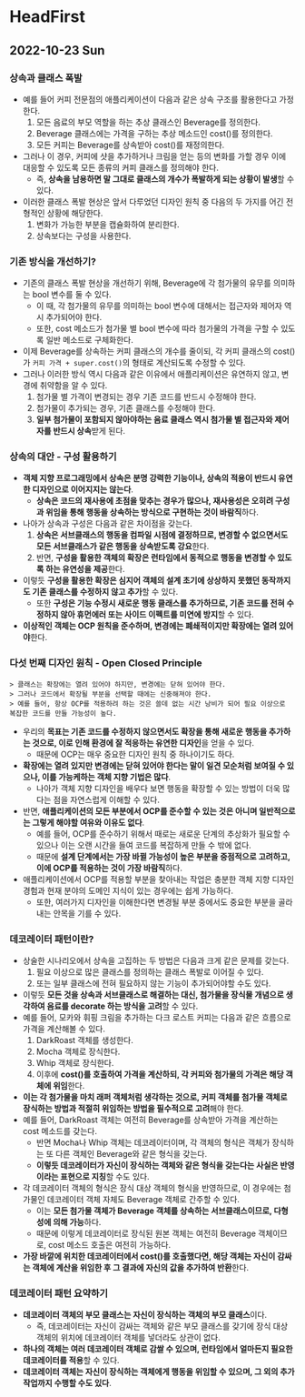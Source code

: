 # HeadFirst
## 2022-10-23 Sun

### 상속과 클래스 폭발
* 예를 들어 커피 전문점의 애플리케이션이 다음과 같은 상속 구조를 활용한다고 가정한다.
  1. 모든 음료의 부모 역할을 하는 추상 클래스인 Beverage를 정의한다.
  2. Beverage 클래스에는 가격을 구하는 추상 메소드인 cost()를 정의한다.
  3. 모든 커피는 Beverage를 상속받아 cost()를 재정의한다.
* 그러나 이 경우, 커피에 샷을 추가하거나 크림을 얻는 등의 변화를 가할 경우 이에 대응할 수 있도록 모든 종류의 커피 클래스를 정의해야 한다.
  * 즉, **상속을 남용하면 말 그대로 클래스의 개수가 폭발하게 되는 상황이 발생**할 수 있다.
* 이러한 클래스 폭발 현상은 앞서 다루었던 디자인 원칙 중 다음의 두 가지를 어긴 전형적인 상황에 해당한다.
  1. 변화가 가능한 부분을 캡슐화하여 분리한다.
  2. 상속보다는 구성을 사용한다.

### 기존 방식을 개선하기?
* 기존의 클래스 폭발 현상을 개선하기 위해, Beverage에 각 첨가물의 유무를 의미하는 bool 변수를 둘 수 있다.
  * 이 때, 각 첨가물의 유무를 의미하는 bool 변수에 대해서는 접근자와 제어자 역시 추가되어야 한다. 
  * 또한, cost 메소드가 첨가물 별 bool 변수에 따라 첨가물의 가격을 구할 수 있도록 일반 메소드로 구체화한다.
* 이제 Beverage를 상속하는 커피 클래스의 개수를 줄이되, 각 커피 클래스의 cost()가 `커피 가격 + super.cost()`의 형태로 계산되도록 수정할 수 있다.
* 그러나 이러한 방식 역시 다음과 같은 이유에서 애플리케이션은 유연하지 않고, 변경에 취약함을 알 수 있다.
  1. 첨가물 별 가격이 변경되는 경우 기존 코드를 반드시 수정해야 한다.
  2. 첨가물이 추가되는 경우, 기존 클래스를 수정해야 한다.
  3. **일부 첨가물이 포함되지 않아야하는 음료 클래스 역시 첨가물 별 접근자와 제어자를 반드시 상속**받게 된다.

### 상속의 대안 - 구성 활용하기
* **객체 지향 프로그래밍에서 상속은 분명 강력한 기능이나, 상속의 적용이 반드시 유연한 디자인으로 이어지지는 않는다**.
  * **상속은 코드의 재사용에 초점을 맞추는 경우가 많으나, 재사용성은 오히려 구성과 위임을 통해 행동을 상속하는 방식으로 구현하는 것이 바람직**하다.
* 나아가 상속과 구성은 다음과 같은 차이점을 갖는다.
  1. **상속은 서브클래스의 행동을 컴파일 시점에 결정하므로, 변경할 수 없으면서도 모든 서브클래스가 같은 행동을 상속받도록 강요**한다.
  2. 반면, **구성을 활용한 객체의 확장은 런타임에서 동적으로 행동을 변경할 수 있도록 하는 유연성을 제공**한다.
* 이렇듯 **구성을 활용한 확장은 심지어 객체의 설계 초기에 상상하지 못했던 동작까지도 기존 클래스를 수정하지 않고 추가**할 수 있다.
  * 또한 **구성은 기능 수정시 새로운 행동 클래스를 추가하므로, 기존 코드를 전혀 수정하지 않아 휴먼에러 또는 사이드 이펙트를 미연에 방지**할 수 있다.
* **이상적인 객체는 OCP 원칙을 준수하며, 변경에는 폐쇄적이지만 확장에는 열려 있어야**한다. 

### 다섯 번째 디자인 원칙 - Open Closed Principle
```
> 클래스는 확장에는 열려 있어야 하지만, 변경에는 닫혀 있어야 한다.
> 그러나 코드에서 확장될 부분을 선택할 때에는 신중해져야 한다.
> 예를 들어, 항상 OCP를 적용하려 하는 것은 쓸데 없는 시간 낭비가 되어 필요 이상으로 복잡한 코드를 만들 가능성이 높다.
```
* 우리의 **목표는 기존 코드를 수정하지 않으면서도 확장을 통해 새로운 행동을 추가하는 것으로, 이로 인해 환경에 잘 적응하는 유연한 디자인**을 얻을 수 있다.
  * 때문에 OCP는 매우 중요한 디자인 원칙 중 하나이기도 하다.
* **확장에는 열려 있지만 변경에는 닫혀 있어야 한다는 말이 일견 모순처럼 보여질 수 있으나, 이를 가능케하는 객체 지향 기법은 많다**.
  * 나아가 객체 지향 디자인을 배우다 보면 행동을 확장할 수 있는 방법이 더욱 많다는 점을 자연스럽게 이해할 수 있다.
* 반면, **애플리케이션의 모든 부분에서 OCP를 준수할 수 있는 것은 아니며 일반적으로는 그렇게 해야할 여유와 이유도 없다**.
  * 예를 들어, OCP를 준수하기 위해서 때로는 새로운 단계의 추상화가 필요할 수 있으나 이는 오랜 시간을 들여 코드를 복잡하게 만들 수 밖에 없다.
  * 때문에 **설계 단계에서는 가장 바뀔 가능성이 높은 부분을 중점적으로 고려하고, 이에 OCP를 적용하는 것이 가장 바람직**하다.
* 애플리케이션에서 OCP를 적용할 부분을 찾아내는 작업은 충분한 객체 지향 디자인 경험과 현재 분야의 도메인 지식이 있는 경우에는 쉽게 가능하다.
  * 또한, 여러가지 디자인을 이해한다면 변경될 부분 중에서도 중요한 부분을 골라내는 안목을 기를 수 있다.

### 데코레이터 패턴이란?
* 상술한 시나리오에서 상속을 고집하는 두 방법은 다음과 크게 같은 문제를 갖는다.
  1. 필요 이상으로 많은 클래스를 정의하는 클래스 폭발로 이어질 수 있다. 
  2. 또는 일부 클래스에 전혀 필요하지 않는 기능이 추가되어야할 수도 있다.
* 이렇듯 **모든 것을 상속과 서브클래스로 해결하는 대신, 첨가물을 장식물 개념으로 생각하여 음료를 decorate 하는 방식을 고려**할 수 있다.
* 예를 들어, 모카와 휘핑 크림을 추가하는 다크 로스트 커피는 다음과 같은 흐름으로 가격을 계산해볼 수 있다.
  1. DarkRoast 객체를 생성한다.
  2. Mocha 객체로 장식한다.
  3. Whip 객체로 장식한다.
  4. 이후에 **cost()를 호출하여 가격을 계산하되, 각 커피와 첨가물의 가격은 해당 객체에 위임**한다.
* **이는 각 첨가물을 마치 래퍼 객체처럼 생각하는 것으로, 커피 객체를 첨가물 객체로 장식하는 방법과 적절히 위임하는 방법을 필수적으로 고려**해야 한다.
* 예를 들어, DarkRoast 객체는 여전히 Beverage를 상속받아 가격을 계산하는 cost 메소드를 갖는다.
  * 반면 Mocha나 Whip 객체는 데코레이터이며, 각 객체의 형식은 객체가 장식하는 또 다른 객체인 Beverage와 같은 형식을 갖는다.
  * **이렇듯 데코레이터가 자신이 장식하는 객체와 같은 형식을 갖는다는 사실은 반영이라는 표현으로 지칭**할 수도 있다.
* 각 데코레이터 객체의 형식은 장식 대상 객체의 형식을 반영하므로, 이 경우에는 첨가물인 데코레이터 객체 자체도 Beverage 객체로 간주할 수 있다.
  * 이는 **모든 첨가물 객체가 Beverage 객체를 상속하는 서브클래스이므로, 다형성에 의해 가능**하다.
  * 때문에 이렇게 데코레이터로 장식된 원본 객체는 여전히 Beverage 객체이므로, cost 메소드 호출은 여전히 가능하다.
* **가장 바깥에 위치한 데코레이터에서 cost()를 호출했다면, 해당 객체는 자신이 감싸는 객체에 계산을 위임한 후 그 결과에 자신의 값을 추가하여 반환**한다.

### 데코레이터 패턴 요약하기
* **데코레이터 객체의 부모 클래스는 자신이 장식하는 객체의 부모 클래스**이다.
  * 즉, 데코레이터는 자신이 감싸는 객체와 같은 부모 클래스를 갖기에 장식 대상 객체의 위치에 데코레이터 객체를 넣더라도 상관이 없다.
* **하나의 객체는 여러 데코레이터 객체로 감쌀 수 있으며, 런타임에서 얼마든지 필요한 데코레이터를 적용**할 수 있다.
* **데코레이터 객체는 자신이 장식하는 객체에게 행동을 위임할 수 있으며, 그 외의 추가 작업까지 수행할 수도 있다**.